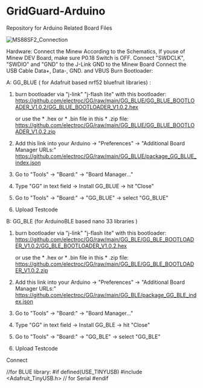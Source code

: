 # GridGuard-Arduino
Repository for Arduino Related Board Files

![MS88SF2_Connection](https://user-images.githubusercontent.com/5615745/166158934-ee59da17-a70f-4897-83b6-04f91b2ad024.JPG)

Hardware:
Connect the Minew According to the Schematics, If youse of Minew DEV Board, make sure P0.18 Switch is OFF.
Connect "SWDCLK", "SWDIO" and "GND" to the J-Link GND to the Minew Board
Connect the USB Cable Data+, Data-, GND. and VBUS
Burn Bootloader:

 A: GG_BLUE ( for Adafruit based nrf52 bluefruit libraries) :
 
 
  1. burn bootloader via "j-link" "j-flash lite" with this bootloader:
     https://github.com/electroc/GG/raw/main/GG_BLUE/GG_BLUE_BOOTLOADER_V1.0.2/GG_BLUE_BOOTLOADER_V1.0.2.hex
  
     or use the * .hex or * .bin file in this * .zip file:
     https://github.com/electroc/GG/raw/main/GG_BLUE/GG_BLUE_BOOTLOADER_V1.0.2.zip
  

  2. Add this link into your Arduino -> "Preferences" -> "Additional Board Manager URLs:"
     https://github.com/electroc/GG/raw/main/GG_BLUE/package_GG_BLUE_index.json

  3. Go to "Tools" -> "Board:" -> "Board Manager..."
  4. Type "GG" in text field -> Install GG_BLUE -> hit "Close"
  5. Go to "Tools" -> "Board:" -> "GG_BLUE" -> select "GG_BLUE"
  6. Upload Testcode
    


B: GG_BLE (for ArduinoBLE based nano 33 libraries )

  1. burn bootloader via "j-link" "j-flash lite" with this bootloader:
     https://github.com/electroc/GG/raw/main/GG_BLE/GG_BLE_BOOTLOADER_V1.0.2/GG_BLE_BOOTLOADER_V1.0.2.hex
  
     or use the * .hex or * .bin file in this * .zip file:
     https://github.com/electroc/GG/raw/main/GG_BLE/GG_BLE_BOOTLOADER_V1.0.2.zip
  

  2. Add this link into your Arduino -> "Preferences" -> "Additional Board Manager URLs:"
     https://github.com/electroc/GG/raw/main/GG_BLE/package_GG_BLE_index.json

  3. Go to "Tools" -> "Board:" -> "Board Manager..."
  4. Type "GG" in text field -> Install GG_BLE -> hit "Close"
  5. Go to "Tools" -> "Board:" -> "GG_BLE" -> select "GG_BLE"
  6. Upload Testcode




Connect

//for BLUE library:
#if defined(USE_TINYUSB)
#include <Adafruit_TinyUSB.h> // for Serial
#endif

